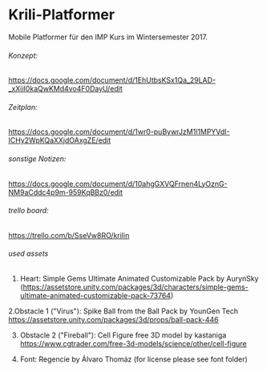 # Krili-Platformer

Mobile Platformer für den IMP Kurs im Wintersemester 2017.


###### Konzept:
https://docs.google.com/document/d/1EhUtbsKSx1Qa_29LAD-_xXiiI0kaQwKMd4vo4F0DayU/edit

###### Zeitplan:
https://docs.google.com/document/d/1wr0-puBywrJzM1l1MPYVdI-ICHy2WpKQaXXjdOAxgZE/edit

###### sonstige Notizen:
https://docs.google.com/document/d/10ahgGXVQFrnen4LyOznG-NM9aCddc4p9m-959KqBBz0/edit

###### trello board:
https://trello.com/b/SseVw8RO/krilin


###### used assets
1. Heart: 
Simple Gems Ultimate Animated Customizable Pack by AurynSky 
(https://assetstore.unity.com/packages/3d/characters/simple-gems-ultimate-animated-customizable-pack-73764)

2.Obstacle 1 ("Virus"): 
Spike Ball from the Ball Pack by YounGen Tech
https://assetstore.unity.com/packages/3d/props/ball-pack-446

3. Obstacle 2 ("Fireball"): 
Cell Figure free 3D model by kastaniga
https://www.cgtrader.com/free-3d-models/science/other/cell-figure
	
4. Font: 
Regencie by Álvaro Thomáz (for license please see font folder)




